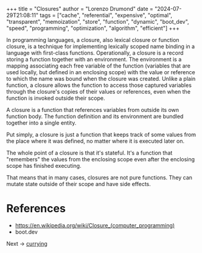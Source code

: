 +++
title = "Closures"
author = "Lorenzo Drumond"
date = "2024-07-29T21:08:11"
tags = ["cache",  "referential",  "expensive",  "optimal",  "transparent",  "memoization",  "store",  "function",  "dynamic",  "boot_dev",  "speed",  "programming",  "optimization",  "algorithm",  "efficient"]
+++



In programming languages, a closure, also lexical closure or function closure, is a technique for implementing lexically scoped name binding in a language with first-class functions. Operationally, a closure is a record storing a function together with an environment. The environment is a mapping associating each free variable of the function (variables that are used locally, but defined in an enclosing scope) with the value or reference to which the name was bound when the closure was created. Unlike a plain function, a closure allows the function to access those captured variables through the closure's copies of their values or references, even when the function is invoked outside their scope.

A closure is a function that references variables from outside its own function body. The function definition and its environment are bundled together into a single entity.

Put simply, a closure is just a function that keeps track of some values from the place where it was defined, no matter where it is executed later on.

The whole point of a closure is that it's stateful. It's a function that "remembers" the values from the enclosing scope even after the enclosing scope has finished executing.

That means that in many cases, closures are not pure functions. They can mutate state outside of their scope and have side effects.

# References

- https://en.wikipedia.org/wiki/Closure_(computer_programming)
- boot.dev

Next -> [currying](/wiki/currying/)
